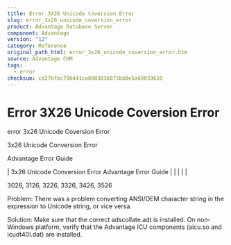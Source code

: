 ```yaml
---
title: Error 3X26 Unicode Coversion Error
slug: error_3x26_unicode_coversion_error
product: Advantage Database Server
component: Advantage
version: "12"
category: Reference
original_path_html: error_3x26_unicode_coversion_error.htm
source: Advantage CHM
tags:
  - error
checksum: cd27bfbc706441ca8d83836075bb0e5a69833610
---
```


# Error 3X26 Unicode Coversion Error

error 3x26 Unicode Coversion Error

3x26 Unicode Conversion Error

Advantage Error Guide

| 3x26 Unicode Conversion Error  Advantage Error Guide |  |  |  |  |

3026, 3126, 3226, 3326, 3426, 3526

Problem: There was a problem converting ANSI/OEM character string in the expression to Unicode string, or vice versa.

Solution: Make sure that the correct adscollate.adt is installed. On non-Windows platform, verify that the Advantage ICU components (aicu.so and icudt40l.dat) are installed.
